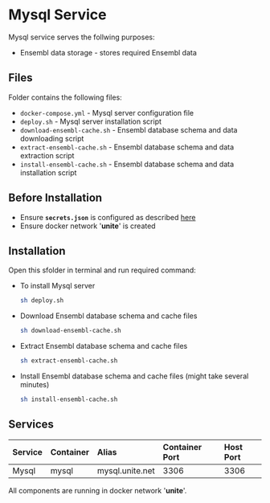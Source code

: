 # Mysql Service

Mysql service serves the follwing purposes:
- Ensembl data storage - stores required Ensembl data

## Files

Folder contains the following files:
- `docker-compose.yml` - Mysql server configuration file
- `deploy.sh` - Mysql server installation script
- `download-ensembl-cache.sh` - Ensembl database schema and data downloading script
- `extract-ensembl-cache.sh` - Ensembl database schema and data extraction script
- `install-ensembl-cache.sh` - Ensembl database schema and data installation script

## Before Installation

- Ensure **`secrets.json`** is configured as described [here](https://github.com/dkfz-unite/unite-environment#secrets)
- Ensure docker network '**unite**' is created

## Installation

Open this sfolder in terminal and run required command:
- To install Mysql server
  ```bash
  sh deploy.sh
  ```
- Download Ensembl database schema and cache files
  ```bash
  sh download-ensembl-cache.sh
  ```
- Extract Ensembl database schema and cache files
  ```bash
  sh extract-ensembl-cache.sh
  ```
- Install Ensembl database schema and cache files (might take several minutes)
  ```bash
  sh install-ensembl-cache.sh
  ```

## Services

|Service|Container|Alias|Container Port|Host Port|
|:------|:--------|:----|:---|:---------|
|Mysql|mysql|mysql.unite.net|3306|3306|

All components are running in docker network '**unite**'.

